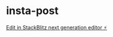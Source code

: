 # insta-post

[Edit in StackBlitz next generation editor ⚡️](https://stackblitz.com/~/github.com/230614440-T-Ephraim/insta-post)